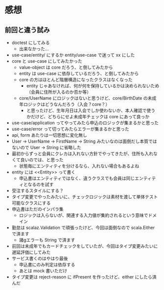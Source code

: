 # 感想
## 前回と違う試み
+ doctest にしてみる
  + 出来なかった...
+ use-case/entity/ にするか entity/use-case で迷って xx にした
+ core と use-case にしてみたかった
  + value-object は core だろう、と倒してみたから
  + entity は use-case に依存しているだろう、と倒してみたから
  + core の方はほとんど階層構造になったクラスはなくなった
    + entity じゃあなければ、何が何を保持しているかは決められないため（会員に住所が入るのか否か等）
  + core/UserName にロジックはないと思うけど、core/BirthDate の未成年ロジックはどうなんだろう（入会？core？）
    + と思ったけど、生年月日は入会でしか使わないか、本人確認で使うかだけど、どちらにせよ未成年チェックは core にあって良っか
+ use-case/application ってやってみたら申込のロジックが集まるかと思った
+ use-case/error って切ってみたらエラーが集まるかと思った
+ api, form あたりは一切思想に変化無し
+ User -> UserName -> FirstName -> String みたいなのは面倒だし本質ではないので User -> String に省略した
+ 最初からずっと会員にクレカは入れない方針でやってきたが、住所も入れなくて良いのでは、と思った
  + 状態毎にエンティティを分けるなら、入れない場合もあるよね
+ entity には &lt;&lt;Entity&gt;&gt; って書く
  + 申込書はエンティティではなく、違うクラスでも会員は同じエンティティとなるのを試す
+ 受注するスタイルにする？
+ タイプ変更でやったみたいに、チェックロジックは素材を渡して単体テスト可能なクラスにする
+ 申込書はただのインパラ集
  + ロジックは入らないが、関連する入力値が集約されるという意味でドメイン
+ 勤怠は scalaz.Validation で頑張ったけど、今回は面倒なので scala.Either で済ます
  + 諸gエラーも String で済ます
+ 前回は未成年でもカードチェックをしていたが、今回はタイプ変更みたいに遅延評価にしてみた
+ サービス書くのはやはり最後
  + 申込書にのみ判定は依存する
  + あとは mock 書いただけ
+ タイプ変更は reject-reason に ifPresent を作ったけど、either にしたら済んだ
